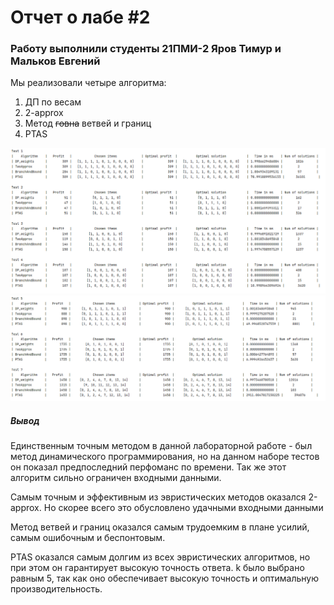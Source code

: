 <h1>Отчет о лабе #2</h1>
<h3>Работу выполнили студенты 21ПМИ-2 Яров Тимур и Мальков Евгений</h3>
<div>Мы реализовали четыре алгоритма: 
<ol>
<li>ДП по весам</li>
<li>2-approx</li>
<li>Метод <del>говна</del> ветвей и границ</li>
<li>PTAS</li>
</ol>
</div>
<img src="results1.png">
<img src="results2.png">
<h5>Вывод</h5>
<p>Единственным точным методом в данной лабораторной работе - был метод динамического программирования, но на данном
наборе тестов он показал предпоследний перфоманс по времени. Так же этот алгоритм сильно ограничен входными данными. </p>
<p>Самым точным и эффективным из эвристических методов оказался 2-approx. Но скорее всего это обусловлено удачными входными данными</p>
<p>Метод ветвей и границ оказался самым трудоемким в плане усилий, самым ошибочным и беспонтовым.</p>
<p>PTAS оказался самым долгим из всех эвристических алгоритмов, но при этом он гарантирует высокую точность ответа. k было выбрано равным 5, так как оно обеспечивает высокую точность и оптимальную производительность.</p>